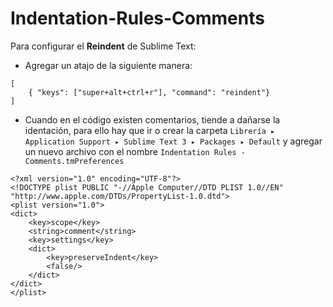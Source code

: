 # Indentation-Rules-Comments

Para configurar el **Reindent** de Sublime Text:
- Agregar un atajo de la siguiente manera:
```
[
	{ "keys": ["super+alt+ctrl+r"], "command": "reindent"}
]
```
- Cuando en el código existen comentarios, tiende a dañarse la identación, para ello hay que ir o crear la carpeta `Librería ▸ Application Support ▸ Sublime Text 3 ▸ Packages ▸ Default` y agregar un nuevo archivo con el nombre `Indentation Rules - Comments.tmPreferences`
```
<?xml version="1.0" encoding="UTF-8"?>
<!DOCTYPE plist PUBLIC "-//Apple Computer//DTD PLIST 1.0//EN" "http://www.apple.com/DTDs/PropertyList-1.0.dtd">
<plist version="1.0">
<dict>
    <key>scope</key>
    <string>comment</string>
    <key>settings</key>
    <dict>
        <key>preserveIndent</key>
        <false/>
    </dict>
</dict>
</plist>
```
